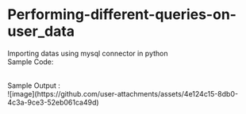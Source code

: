 # Performing-different-queries-on-user_data
Importing datas using mysql connector in python
<br>
Sample Code:
<br>

<br>
Sample Output :
<br>
![image](https://github.com/user-attachments/assets/4e124c15-8db0-4c3a-9ce3-52eb061ca49d)


